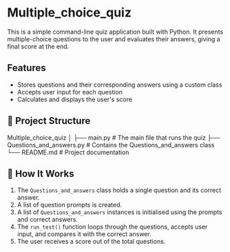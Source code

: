 # Multiple_choice_quiz

This is a simple command-line quiz application built with Python. It presents multiple-choice questions to the user and evaluates their answers, giving a final score at the end.

## Features

- Stores questions and their corresponding answers using a custom class
- Accepts user input for each question
- Calculates and displays the user's score

## 📁 Project Structure

Multiple_choice_quiz
│
├── main.py # The main file that runs the quiz
├── Questions_and_answers.py # Contains the Questions_and_answers class
└── README.md # Project documentation


## 📝 How It Works

1. The `Questions_and_answers` class holds a single question and its correct answer.
2. A list of question prompts is created.
3. A list of `Questions_and_answers` instances is initialised using the prompts and correct answers.
4. The `run_test()` function loops through the questions, accepts user input, and compares it with the correct answer.
5. The user receives a score out of the total questions.
